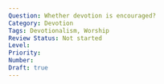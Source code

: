 ```yaml
---
Question: Whether devotion is encouraged?
Category: Devotion
Tags: Devotionalism, Worship
Review Status: Not started
Level: 
Priority: 
Number: 
Draft: true
---
```

